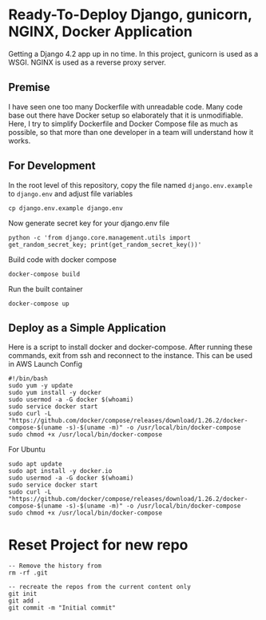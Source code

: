 # Ready-To-Deploy Django, gunicorn, NGINX, Docker Application
Getting a Django 4.2 app up in no time. In this project, gunicorn is used as a WSGI. NGINX is used as a reverse proxy server.

## Premise
I have seen one too many Dockerfile with unreadable code. Many code base out there have Docker setup so elaborately that it is unmodifiable. Here, I try to simplify Dockerfile and Docker Compose file as much as possible, so that more than one developer in a team will understand how it works.

## For Development
In the root level of this repository, copy the file named `django.env.example` to `django.env` and adjust file variables
```
cp django.env.example django.env
```

Now generate secret key for your django.env file

```
python -c 'from django.core.management.utils import get_random_secret_key; print(get_random_secret_key())'
```

Build code with docker compose
```
docker-compose build
```

Run the built container
```
docker-compose up
```

## Deploy as a Simple Application
Here is a script to install docker and docker-compose. After running these commands, exit from ssh and reconnect to the instance. This can be used in AWS Launch Config
```
#!/bin/bash
sudo yum -y update
sudo yum install -y docker
sudo usermod -a -G docker $(whoami)
sudo service docker start
sudo curl -L "https://github.com/docker/compose/releases/download/1.26.2/docker-compose-$(uname -s)-$(uname -m)" -o /usr/local/bin/docker-compose
sudo chmod +x /usr/local/bin/docker-compose
```
For Ubuntu
```
sudo apt update
sudo apt install -y docker.io
sudo usermod -a -G docker $(whoami)
sudo service docker start
sudo curl -L "https://github.com/docker/compose/releases/download/1.26.2/docker-compose-$(uname -s)-$(uname -m)" -o /usr/local/bin/docker-compose
sudo chmod +x /usr/local/bin/docker-compose
```
# Reset Project for new repo

```
-- Remove the history from 
rm -rf .git

-- recreate the repos from the current content only
git init
git add .
git commit -m "Initial commit"
```